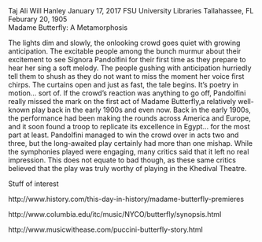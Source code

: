 <?xml version="1.0" encoding="UTF-8"?>
<?xml-model href="https://raw.githubusercontent.com/dig-eg-gaz/resources/master/out/egSchema.rnc" type="application/relax-ng-compact-syntax"?>
<?xml-stylesheet type="text/xsl" href="dig-eg-gaz.xsl"?>
<TEI xmlns="http://www.tei-c.org/ns/1.0">
    <teiHeader>
        <fileDesc>
            <titleStmt>
                <title level="m" type="main">Digital Egyptian Gazette</title>
                <title level="m" type="sub">An encoded transcription</title>
                <editor>Taj Ali</editor>
                <principal>Will Hanley</principal>
            </titleStmt>
            <editionStmt>
                <edition>
                    <date when="2017-01-17">January 17, 2017</date>
                </edition>
            </editionStmt>
            <publicationStmt>
                <publisher>FSU University Libraries</publisher>
                <pubPlace>Tallahassee, FL</pubPlace>
            </publicationStmt>
            <sourceDesc>
                <bibl>
                    <title>The Egyptian Gazette</title>
                    <date when="1905-02-20">Feburary 20, 1905</date>
                </bibl>
            </sourceDesc>
        </fileDesc>
    </teiHeader>
    <text>
        <body>
            <div type="page" n="1"> 
                <div type="item">
                    <head>Madame Butterfly: A Metamorphosis</head>
                    <p> The lights dim and slowly, the onlooking crowd goes quiet with growing
                        anticipation. The excitable people among the bunch murmur about their
                        excitement to see Signora Pandolfini for their first time as they prepare to
                        hear her sing a soft melody. The people gushing with anticipation hurriedly
                        tell them to shush as they do not want to miss the moment her voice first
                        chirps. The curtains open and just as fast, the tale begins. It’s poetry in
                        motion… sort of. If the crowd’s reaction was anything to go off, Pandolfini
                        really missed the mark on the first act of <hi rend="italic">Madame
                            Butterfly</hi>,a relatively well-known play back in the early 1900s and
                        even now. Back in the early 1900s, the performance had been making the
                        rounds across America and Europe, and it soon found a troop to replicate its
                        excellence in Egypt… for the most part at least. Pandolfini managed to win
                        the crowd over in acts two and three, but the long-awaited play certainly
                        had more than one mishap. While the symphonies played were engaging, many
                        critics said that it left no real impression. This does not equate to bad
                        though, as these same critics believed that the play was truly worthy of
                        playing in the Khedival Theatre. </p>
                </div>
                <div type="item">
                    <head>Stuff of interest</head>
                    <p>http://www.history.com/this-day-in-history/madame-butterfly-premieres</p>
                    <p>http://www.columbia.edu/itc/music/NYCO/butterfly/synopsis.html</p>
                    <p>http://www.musicwithease.com/puccini-butterfly-story.html</p>
                </div>
            </div>
        </body>
    </text>
</TEI>
